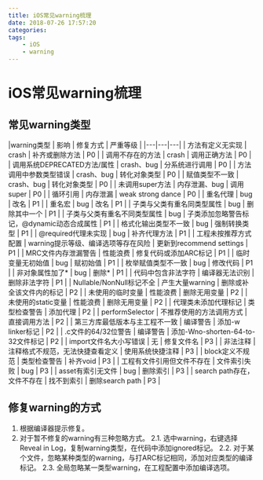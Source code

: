 ```yaml
---
title: iOS常见warning梳理
date: 2018-07-26 17:57:20
categories:
tags:
    - iOS
    - warning
---
```

# iOS常见warning梳理

## 常见warning类型
|warning类型 | 影响 | 修复方式 | 严重等级 |
|---|---|---|
| 方法有定义无实现 | crash | 补齐或删除方法 | P0 |
| 调用不存在的方法 | crash | 调用正确方法 | P0 |
| 调用系统DEPRECATED方法/属性 | crash、bug | 分系统进行调用 | P0 |
| 方法调用中参数类型错误 | crash、bug | 转化对象类型 | P0 |
| 赋值类型不一致 | crash、bug | 转化对象类型 | P0 |
| 未调用super方法 | 内存泄漏、bug | 调用super | P0 |
| 循环引用 | 内存泄漏 | weak strong dance | P0 |
| 重名代理 | bug | 改名 | P1 |
| 重名宏 | bug | 改名 | P1 |
| 子类与父类有重名同类型属性 | bug | 删除其中一个 | P1 |
| 子类与父类有重名不同类型属性 | bug | 子类添加忽略警告标记，@dynamic动态合成属性 | P1 |
| 格式化输出类型不一致 | bug | 强制转换类型 | P1 |
| @required代理未实现 | bug | 补齐代理方法 | P1 |
| 工程未按推荐方式配置 | warning提示等级、编译选项等存在风险 | 更新到recommend settings | P1 |
| MRC文件内存泄漏警告 | 性能浪费 | 修复代码或添加ARC标记 | P1 |
| 临时变量无初始值 | bug | 赋初始值 | P1 |
| 枚举赋值类型不一致 | bug | 修改代码 | P1 |
| 非对象属性加了* | bug | 删除* | P1 |
| 代码中包含非法字符 | 编译器无法识别 | 删除非法字符 | P1 |
| Nullable/NonNull标记不全 | 产生大量warning | 删除或补全该文件内的标记 | P2 |
| 未使用的临时变量 | 性能浪费 | 删除无用变量 | P2 |
| 未使用的static变量 | 性能浪费 | 删除无用变量 | P2 |
| 代理类未添加代理标记 | 类型检查警告 | 添加代理 | P2 |
| performSelector | 不推荐使用的方法调用方式 | 直接调用方法 | P2 |
| 第三方库最低版本与主工程不一致 | 编译警告 | 添加-w linker标记 | P2 |
| .c文件的64/32位警告 | 编译警告 | 添加-Wno-shorten-64-to-32文件标记 | P2 |
| import文件名大小写错误 | 无 | 修复文件名 | P3 |
| 非法注释 | 注释格式不规范，无法快捷查看定义 | 使用系统快捷注释 | P3 |
| block定义不规范 | 类型检查警告 | 补齐void | P3 |
| 工程有文件引用但文件不存在 | 文件索引失败 | bug | P3 |
| asset有索引无文件 | bug | 删除索引 | P3 |
| search path存在，文件不存在 | 找不到索引 | 删除search path | P3 |

## 修复warning的方式
1. 根据编译器提示修复。
2. 对于暂不修复的warning有三种忽略方式。
2.1. 选中warning，右键选择Reveal in Log，复制warning类型，在代码中添加ignored标记。
2.2. 对于某个文件，忽略某种类型的warning，与打ARC标记相同，添加对应类型的编译标记。
2.3. 全局忽略某一类型warning，在工程配置中添加编译选项。